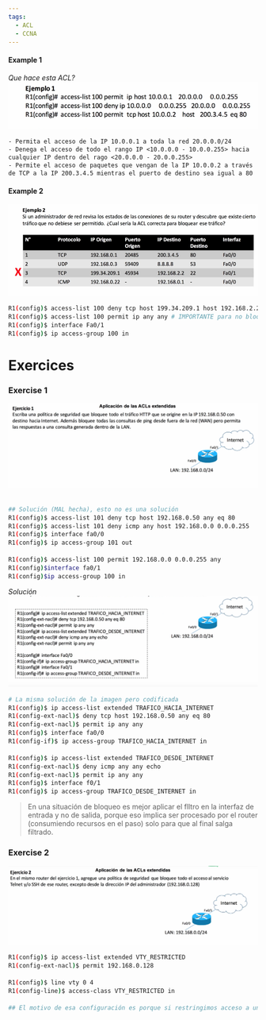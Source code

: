 ```yaml
---
tags:
  - ACL
  - CCNA
---
```


#### Example 1
_Que hace esta ACL?_
![](_anexos_/Screenshot%20from%202023-12-29%2000-49-18.png)
``` 
- Permita el acceso de la IP 10.0.0.1 a toda la red 20.0.0.0/24
- Denega el acceso de todo el rango IP <10.0.0.0 - 10.0.0.255> hacia cualquier IP dentro del rago <20.0.0.0 - 20.0.0.255>
- Permite el acceso de paquetes que vengan de la IP 10.0.0.2 a través de TCP a la IP 200.3.4.5 mientras el puerto de destino sea igual a 80
```

#### Example 2
![](_anexos_/Screenshot%20from%202023-12-29%2000-57-31.png)
``` bash 
R1(config)$ access-list 100 deny tcp host 199.34.209.1 host 192.168.2.2 eq 22
R1(config)$ access-list 100 permit ip any any # IMPORTANTE para no bloquear otras IPs
R1(config)$ interface Fa0/1
R1(config)$ ip access-group 100 in
```

# Exercices

### Exercise 1
![](_anexos_/Screenshot%20from%202023-12-29%2001-23-51.png)
``` bash

## Solución (MAL hecha), esto no es una solución
R1(config)$ access-list 101 deny tcp host 192.168.0.50 any eq 80
R1(config)$ access-list 101 deny icmp any host 192.168.0.0 0.0.0.255
R1(config)$ interface fa0/0
R1(config)$ ip access-group 101 out

R1(config)$ access-list 100 permit 192.168.0.0 0.0.0.255 any
R1(config)$interface fa0/1
R1(config)$ip access-group 100 in
```

_Solución_
![](_anexos_/Screenshot%20from%202023-12-29%2001-55-01.png)
``` bash
# La misma solución de la imagen pero codificada
R1(config)$ ip access-list extended TRAFICO_HACIA_INTERNET
R1(config-ext-nacl)$ deny tcp host 192.168.0.50 any eq 80
R1(config-ext-nacl)$ permit ip any any
R1(config)$ interface fa0/0
R1(config-if)$ ip access-group TRAFICO_HACIA_INTERNET in

R1(config)$ ip access-list extended TRAFICO_DESDE_INTERNET
R1(config-ext-nacl)$ deny icmp any any echo
R1(config-ext-nacl)$ permit ip any any
R1(config)$ interface f0/1
R1(config)$ ip access-group TRAFICO_DESDE_INTERNET in
```

> En una situación de bloqueo es mejor aplicar el flltro en la interfaz de entrada y no de salida, porque eso implica ser procesado por el router (consumiendo recursos en el paso) solo para que al final salga filtrado. 

### Exercise 2
![](_anexos_/Screenshot%20from%202023-12-29%2002-13-49.png)
``` bash
R1(config)$ ip access-list extended VTY_RESTRICTED
R1(config-ext-nacl)$ permit 192.168.0.128

R1(config)$ line vty 0 4
R1(config-line)$ access-class VTY_RESTRICTED in

## El motivo de esa configuración es porque si restringimos acceso a una IP admin, implica configurar la restricción en cada interfaz del router. 
```


